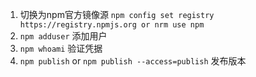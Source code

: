 
1. 切换为npm官方镜像源 `npm config set registry https://registry.npmjs.org or nrm use npm`
2. `npm adduser` 添加用户
3. `npm whoami` 验证凭据
4. `npm publish` or `npm publish --access=publish`  发布版本